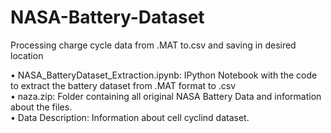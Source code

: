 # NASA-Battery-Dataset
Processing charge cycle data from .MAT to.csv and saving in desired location


•	NASA_BatteryDataset_Extraction.ipynb: IPython Notebook with the code to extract the battery dataset from .MAT format to .csv  
•	naza.zip: Folder containing all original NASA Battery Data and information about the files.  
•	Data Description: Information about cell cyclind dataset.  

